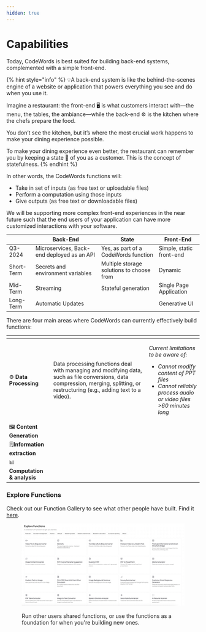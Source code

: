 ```yaml
---
hidden: true
---
```


# Capabilities

Today, CodeWords is best suited for building back-end systems, complemented with a simple front-end.

{% hint style="info" %}
:bulb:A back-end system is like the behind-the-scenes engine of a website or application that powers everything you see and do when you use it.

Imagine a restaurant: the front-end 🖥️ is what customers interact with—the menu, the tables, the ambiance—while the back-end ⚙️ is the kitchen where the chefs prepare the food.&#x20;

You don’t see the kitchen, but it’s where the most crucial work happens to make your dining experience possible.&#x20;

To make your dining experience even better, the restaurant can remember you by keeping a state 📀 of you as a customer. This is the concept of statefulness.
{% endhint %}

In other words, the CodeWords functions will:

* Take in set of inputs (as free text or uploadable files)
* Perform a computation using those inputs
* Give outputs (as free text or downloadable files)

We will be supporting more complex front-end experiences in the near future such that the end users of your application can have more customized interactions with your software.

| ‎          | Back-End                                   | State                                     | Front-End                |
| ---------- | ------------------------------------------ | ----------------------------------------- | ------------------------ |
| Q3-2024    | Microservices, Back-end deployed as an API | Yes, as part of a CodeWords function      | Simple, static front-end |
| Short-Term | Secrets and environment variables          | Multiple storage solutions to choose from | Dynamic                  |
| Mid-Term   | Streaming                                  | Stateful generation                       | Single Page Application  |
| Long-Term  | Automatic Updates                          |                                           | Generative UI            |

There are four main areas where CodeWords can currently effectively build functions:

<table data-card-size="large" data-view="cards"><thead><tr><th></th><th></th><th></th></tr></thead><tbody><tr><td> <span data-gb-custom-inline data-tag="emoji" data-code="2699">⚙️</span> <strong>Data Processing</strong></td><td>Data processing functions deal with managing and modifying data, such as file conversions, data compression, merging, splitting, or restructuring (e.g., adding text to a video).</td><td><p></p><p><em>Current limitations to be aware of:</em></p><ul><li><em>Cannot modify content of PPT files</em></li><li><em>Cannot reliably process audio or video files >60 minutes long</em></li></ul></td></tr><tr><td><span data-gb-custom-inline data-tag="emoji" data-code="1f5bc">🖼️</span> <strong>Content Generation</strong></td><td></td><td></td></tr><tr><td><span data-gb-custom-inline data-tag="emoji" data-code="1f5d2">🗒️</span><strong>Information extraction</strong></td><td></td><td></td></tr><tr><td><span data-gb-custom-inline data-tag="emoji" data-code="1f4ca">📊</span> <strong>Computation &#x26; analysis</strong></td><td></td><td></td></tr></tbody></table>

### Explore Functions

Check out our Function Gallery to see what other people have built. Find it [here](https://app.codewords.ai/explore).

<figure><img src="../.gitbook/assets/codewords_explorer_page.png" alt=""><figcaption><p>Run other users shared functions, or use the functions as a foundation for when you're building new ones.</p></figcaption></figure>

